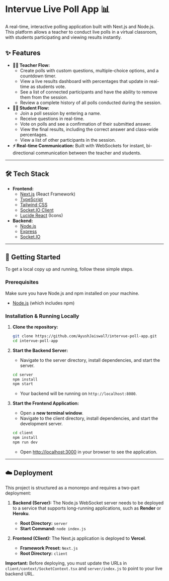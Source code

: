 # Intervue Live Poll App 📊

A real-time, interactive polling application built with Next.js and Node.js. This platform allows a teacher to conduct live polls in a virtual classroom, with students participating and viewing results instantly.



## ✨ Features

* **👨‍🏫 Teacher Flow:**
    * Create polls with custom questions, multiple-choice options, and a countdown timer.
    * View a live results dashboard with percentages that update in real-time as students vote.
    * See a list of connected participants and have the ability to remove them from the session.
    * Review a complete history of all polls conducted during the session.
* **🧑‍🎓 Student Flow:**
    * Join a poll session by entering a name.
    * Receive questions in real-time.
    * Vote on polls and see a confirmation of their submitted answer.
    * View the final results, including the correct answer and class-wide percentages.
    * View a list of other participants in the session.
* **⚡ Real-time Communication:** Built with WebSockets for instant, bi-directional communication between the teacher and students.

---
## 🛠️ Tech Stack

* **Frontend:**
    * [Next.js](https://nextjs.org/) (React Framework)
    * [TypeScript](https://www.typescriptlang.org/)
    * [Tailwind CSS](https://tailwindcss.com/)
    * [Socket.IO Client](https://socket.io/docs/v4/client-api/)
    * [Lucide React](https://lucide.dev/) (Icons)
* **Backend:**
    * [Node.js](https://nodejs.org/)
    * [Express](https://expressjs.com/)
    * [Socket.IO](https://socket.io/)

---
## 🚀 Getting Started

To get a local copy up and running, follow these simple steps.

### Prerequisites

Make sure you have Node.js and npm installed on your machine.
* [Node.js](https://nodejs.org/en/download/) (which includes npm)

### Installation & Running Locally

1.  **Clone the repository:**
    ```sh
    git clone https://github.com/AyushJaiswal7/intervue-poll-app.git
    cd intervue-poll-app
    ```

2.  **Start the Backend Server:**
    * Navigate to the server directory, install dependencies, and start the server.
    ```sh
    cd server
    npm install
    npm start
    ```
    * Your backend will be running on `http://localhost:8080`.

3.  **Start the Frontend Application:**
    * Open a **new terminal window**.
    * Navigate to the client directory, install dependencies, and start the development server.
    ```sh
    cd client
    npm install
    npm run dev
    ```
    * Open [http://localhost:3000](http://localhost:3000) in your browser to see the application.

---
## ☁️ Deployment

This project is structured as a monorepo and requires a two-part deployment:

1.  **Backend (Server):** The Node.js WebSocket server needs to be deployed to a service that supports long-running applications, such as **Render** or **Heroku**.
    * **Root Directory:** `server`
    * **Start Command:** `node index.js`

2.  **Frontend (Client):** The Next.js application is deployed to **Vercel**.
    * **Framework Preset:** `Next.js`
    * **Root Directory:** `client`

**Important:** Before deploying, you must update the URLs in `client/context/SocketContext.tsx` and `server/index.js` to point to your live backend URL.

